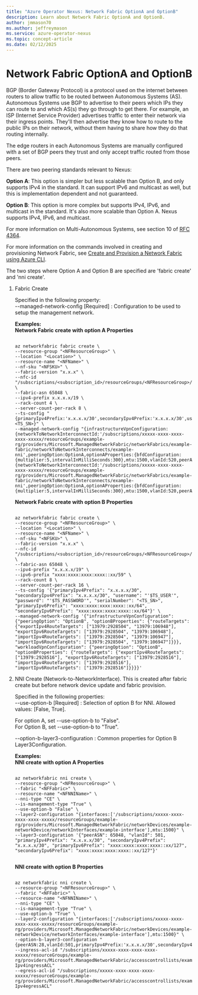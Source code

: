 ```yaml
---
title: "Azure Operator Nexus: Network Fabric OptionA and OptionB"
description: Learn about Network Fabric OptionA and OptionB.
author: jmmason70
ms.author: jeffreymason
ms.service: azure-operator-nexus
ms.topic: concept-article
ms.date: 02/12/2025
---
```


# Network Fabric OptionA and OptionB 

BGP (Border Gateway Protocol) is a protocol used on the internet between routers to allow traffic to be routed between Autonomous Systems (AS). Autonomous Systems use BGP to advertise to their peers which IPs they can route to and which AS(s) they go through to get there. For example, an ISP (Internet Service Provider) advertises traffic to enter their network via their ingress points. They'll then advertise they know how to route to the public IPs on their network, without them having to share how they do that routing internally.
 
The edge routers in each Autonomous Systems are manually configured with a set of BGP peers they trust and only accept traffic routed from those peers.

There are two peering standards relevant to Nexus:

**Option A**: This option is simpler but less scalable than Option B, and only supports IPv4 in the standard. It can support IPv6 and multicast as well, but this is implementation dependent and not guaranteed.

**Option B**: This option is more complex but supports IPv4, IPv6, and multicast in the standard. It's also more scalable than Option A. Nexus supports IPv4, IPv6, and multicast.

For more information on Multi-Autonomous Systems, see section 10 of [RFC 4364](https://www.ietf.org/rfc/rfc4364.txt).

For more information on the commands involved in creating and provisioning Network Fabric, see [Create and Provision a Network Fabric using Azure CLI](./howto-configure-network-fabric.md).

The two steps where Option A and Option B are specified are 'fabric create' and 'nni create'.

1. Fabric Create

   Specified in the following property: \
    --managed-network-config [Required] : Configuration to be used to setup the management network.

   **Examples:** \
   **Network Fabric create with option A Properties**
   
   ```azurecli
   
   az networkfabric fabric create \
   --resource-group "<NFResourceGroup>" \
   --location "<Location>" \
   --resource-name "<NFName>" \
   --nf-sku "<NFSKU>" \
   --fabric-version "x.x.x" \
   --nfc-id "/subscriptions/<subscription_id>/resourceGroups/<NFResourceGroup>/providers/Microsoft.ManagedNetworkFabric/networkFabricControllers/<NFCName>" \
   --fabric-asn 65048 \
   --ipv4-prefix x.x.x.x/19 \
   --rack-count 4 \
   --server-count-per-rack 8 \
   --ts-config "{primaryIpv4Prefix:'x.x.x.x/30',secondaryIpv4Prefix:'x.x.x.x/30',username:'****',password:'*****',serialNumber:<TS_SN>}" \
   --managed-network-config "{infrastructureVpnConfiguration:{networkToNetworkInterconnectId:'/subscriptions/xxxxx-xxxx-xxxx-xxxx-xxxxx/resourceGroups/example-rg/providers/Microsoft.ManagedNetworkFabric/networkFabrics/example-fabric/networkToNetworkInterconnects/example-nni',peeringOption:OptionA,optionAProperties:{bfdConfiguration:{multiplier:5,intervalInMilliSeconds:300},mtu:1500,vlanId:520,peerASN:65133,primaryIpv4Prefix:'x.x.x.x/31',secondaryIpv4Prefix:'x.x.x.x/31'}},workloadVpnConfiguration:{networkToNetworkInterconnectId:'/subscriptions/xxxxx-xxxx-xxxx-xxxx-xxxxx/resourceGroups/example-rg/providers/Microsoft.ManagedNetworkFabric/networkFabrics/example-fabric/networkToNetworkInterconnects/example-nni',peeringOption:OptionA,optionAProperties:{bfdConfiguration:{multiplier:5,intervalInMilliSeconds:300},mtu:1500,vlanId:520,peerASN:65133,primaryIpv4Prefix:'x.x.x.x/31',secondaryIpv4Prefix:'x.x.x.x/31',primaryIpv6Prefix:'xxxx:xxxx:xxxx:xxxx::xx/127',secondaryIpv6Prefix:'xxxx:xxxx:xxxx:xxxx::xx/127'}}}"
   
   ```

   **Network Fabric create with option B Properties**

    ```azurecli
   
    az networkfabric fabric create \
    --resource-group "<NFResourceGroup>" \
    --location "<Location>" \
    --resource-name "<NFName>" \
    --nf-sku "<NFSKU>" \
    --fabric-version "x.x.x" \
    --nfc-id "/subscriptions/<subscription_id>/resourceGroups/<NFResourceGroup>/providers/Microsoft.ManagedNetworkFabric/networkFabricControllers/<NFCName>" \
    --fabric-asn 65048 \
    --ipv4-prefix "x.x.x.x/19" \
    --ipv6-prefix "xxxx:xxxx:xxxx:xxxx::xx/59" \
    --rack-count 8 \
    --server-count-per-rack 16 \
    --ts-config '{"primaryIpv4Prefix": "x.x.x.x/30", "secondaryIpv4Prefix": "x.x.x.x/30", "username": "'$TS_USER'", "password": "'$TS_PASSWORD'", "serialNumber": "<TS_SN>",    "primaryIpv6Prefix": "xxxx:xxxx:xxxx:xxxx::xx/64", "secondaryIpv6Prefix": "xxxx:xxxx:xxxx:xxxx::xx/64"}' \
    --managed-network-config '{"infrastructureVpnConfiguration": {"peeringOption": "OptionB", "optionBProperties": {"routeTargets": {"exportIpv4RouteTargets": ["13979:2928504", "13979:106948"], "exportIpv6RouteTargets": ["13979:2928504", "13979:106948"], "importIpv4RouteTargets": ["13979:2928504", "13979:106947"], "importIpv6RouteTargets": ["13979:2928504", "13979:106947"]}}}, "workloadVpnConfiguration": {"peeringOption": "OptionB", "optionBProperties": {"routeTargets": {"exportIpv4RouteTargets": ["13979:2928516"], "exportIpv6RouteTargets": ["13979:2928516"], "importIpv4RouteTargets": ["13979:2928516"], "importIpv6RouteTargets": ["13979:2928516"]}}}}'
   
    ```


1.  NNI Create (Network-to-NetworkInterface). This is created after fabric create but before network device update and fabric provision.

    Specified in the following properties: \
    --use-option-b  [Required] : Selection of option B for NNI.  Allowed values: [False, True].

    For option A, set --use-option-b to "False". \
    For Option B, set --use-option-b to "True".

    --option-b-layer3-configuration   : Common properties for Option B Layer3Configuration.

    **Examples:** \
    **NNI create with option A Properties**
    
    ```azurecli
    
    az networkfabric nni create \
    --resource-group "<NFResourceGroup>" \
    --fabric "<NFFabric>" \
    --resource-name "<NFNNIName>" \
    --nni-type "CE" \
    --is-management-type "True" \
    --use-option-b "False" \
    --layer2-configuration "{interfaces:['/subscriptions/xxxxx-xxxx-xxxx-xxxx-xxxxx/resourceGroups/example-rg/providers/Microsoft.ManagedNetworkFabric/networkDevices/example-networkDevice/networkInterfaces/example-interface'],mtu:1500}" \
    --layer3-configuration '{"peerASN": 65048, "vlanId": 501, "primaryIpv4Prefix": "x.x.x.x/30", "secondaryIpv4Prefix": "x.x.x.x/30", "primaryIpv6Prefix": "xxxx:xxxx:xxxx:xxxx::xx/127", "secondaryIpv6Prefix": "xxxx:xxxx:xxxx:xxxx::xx/127"}'

    
    ````

    **NNI create with option B Properties**

    ```azurecli
    
    az networkfabric nni create \
    --resource-group "<NFResourceGroup>" \
    --fabric "<NFFabric>" \
    --resource-name "<NFNNIName>" \
    --nni-type "CE" \
    --is-management-type "True" \
    --use-option-b "True" \
    --layer2-configuration "{interfaces:['/subscriptions/xxxxx-xxxx-xxxx-xxxx-xxxxx/resourceGroups/example-rg/providers/Microsoft.ManagedNetworkFabric/networkDevices/example-networkDevice/networkInterfaces/example-interface'],mtu:1500}" \
    --option-b-layer3-configuration "{peerASN:28,vlanId:501,primaryIpv4Prefix:'x.x.x.x/30',secondaryIpv4Prefix:'x.x.x.x/30',primaryIpv6Prefix:'xxxx:xxxx:xxxx:xxxx::xx/127',secondaryIpv6Prefix:'xxxx:xxxx:xxxx:xxxx::xx/127'}"
    --ingress-acl-id "/subscriptions/xxxxx-xxxx-xxxx-xxxx-xxxxx/resourceGroups/example-rg/providers/Microsoft.ManagedNetworkFabric/accesscontrollists/example-Ipv4ingressACL"
    --egress-acl-id "/subscriptions/xxxxx-xxxx-xxxx-xxxx-xxxxx/resourceGroups/example-rg/providers/Microsoft.ManagedNetworkFabric/accesscontrollists/example-Ipv4egressACL"
    
    ````
